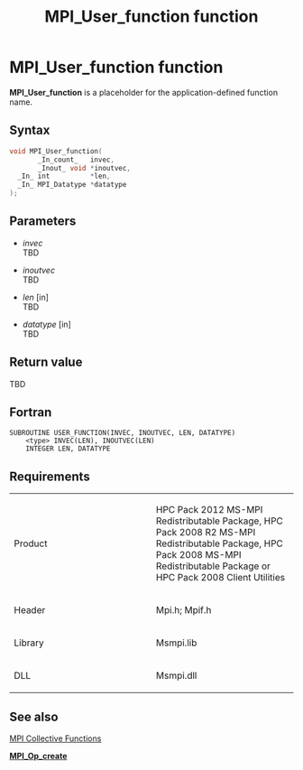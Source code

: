 ﻿---
title: MPI_User_function function
TOCTitle: MPI_User_function function
ms:assetid: 81f4f323-be56-4546-b589-9f1a0aae1515
ms:mtpsurl: https://msdn.microsoft.com/en-us/library/Dn520588(v=VS.85)
ms:contentKeyID: 59361059
ms.date: 03/28/2018
mtps_version: v=VS.85
f1_keywords:
- mpi/MPI_User_function
- mpi/USER_FUNCTION
- MPI_User_function
- mpif/MPI_User_function
- mpif/USER_FUNCTION
- USER_FUNCTION
dev_langs:
- C++
- C
---

# MPI\_User\_function function

**MPI\_User\_function** is a placeholder for the application-defined function name.

## Syntax

``` c++
void MPI_User_function(
       _In_count_   invec,
       _Inout_ void *inoutvec,
  _In_ int          *len,
  _In_ MPI_Datatype *datatype
);
```

## Parameters

  - *invec*  
    TBD

  - *inoutvec*  
    TBD

  - *len* \[in\]  
    TBD

  - *datatype* \[in\]  
    TBD

## Return value

TBD

## Fortran

    SUBROUTINE USER_FUNCTION(INVEC, INOUTVEC, LEN, DATATYPE)
        <type> INVEC(LEN), INOUTVEC(LEN)
        INTEGER LEN, DATATYPE

## Requirements

<table>
<colgroup>
<col style="width: 50%" />
<col style="width: 50%" />
</colgroup>
<tbody>
<tr class="odd">
<td><p>Product</p></td>
<td><p>HPC Pack 2012 MS-MPI Redistributable Package, HPC Pack 2008 R2 MS-MPI Redistributable Package, HPC Pack 2008 MS-MPI Redistributable Package or HPC Pack 2008 Client Utilities</p></td>
</tr>
<tr class="even">
<td><p>Header</p></td>
<td>Mpi.h;
Mpif.h</td>
</tr>
<tr class="odd">
<td><p>Library</p></td>
<td>Msmpi.lib</td>
</tr>
<tr class="even">
<td><p>DLL</p></td>
<td>Msmpi.dll</td>
</tr>
</tbody>
</table>


## See also

[MPI Collective Functions](mpi-collective-functions.md)

[**MPI\_Op\_create**](mpi-op-create-function.md)

